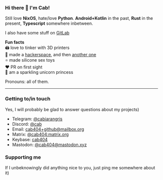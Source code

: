 ### Hi there :wave: I'm Cab!

Still love **NixOS**, hate/love **Python**. **Android+Kotlin** in the past, **Rust** in the present, **Typescript** somewhere inbetween.

I also have some stuff on [GitLab](https://gitlab.com/cab404)

**Fun facts**\
:printer: love to tinker with 3D printers\
:space_invader: made a [hackerspace](https://undef.club), and then [another one](https://github.com/hackerembassy/)\
:star: made silicone sex toys\
:heart: PR on first sight\
:unicorn: am a sparkling unicorn princess

Pronouns: all of them.

---
### Getting to/in touch

Yes, I will probably be glad to answer questions about my projects)

- Telegram: [@cabiarangris](https://t.me/cabiarangris)
- Discord: [@cab](https://discord.com/users/111870063165898752)
- Email: [cab404+github@mailbox.org](mailto:cab404+github@mailbox.org)
- Matrix: [@cab404:matrix.org](https://matrix.to/#/@cab404:matrix.org)
- Keybase: [cab404](https://keybase.io/cab404)
- Mastodon: [@cab404@mastodon.xyz](https://mastodon.xyz/@cab404)

### Supporting me

If I unbeknowingly did anything nice to you, just ping me somewhere about it)
